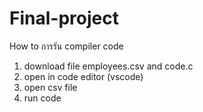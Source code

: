 # Final-project
How to การรัน compiler code 

1. download file employees.csv and  code.c
2. open in code editor (vscode)
3. open csv file
4. run code 
